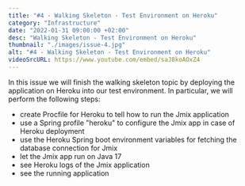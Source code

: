 ```yaml
---
title: "#4 - Walking Skeleton - Test Environment on Heroku"
category: "Infrastructure"
date: "2022-01-31 09:00:00 +02:00"
desc: "Walking Skeleton - Test Environment on Heroku"
thumbnail: "./images/issue-4.jpg"
alt: "#4 - Walking Skeleton - Test Environment on Heroku"
videoSrcURL: https://www.youtube.com/embed/saJ8koAOxZ4
---
```


In this issue we will finish the walking skeleton topic by deploying the application on Heroku into our
test environment. In particular, we will perform the following steps:

* create Procfile for Heroku to tell how to run the Jmix application
* use a Spring profile "heroku" to configure the Jmix app in case of Heroku deployment
* use the Heroku Spring boot environment variables for fetching the database connection for Jmix
* let the Jmix app run on Java 17
* see Heroku logs of the Jmix application
* see the running application